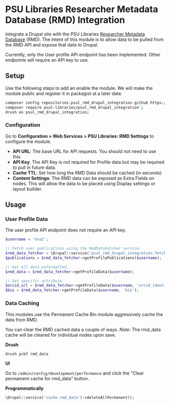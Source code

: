 # PSU Libraries Researcher Metadata Database (RMD) Integration

Integrate a Drupal site with the PSU Libraries [Researcher Metadata Database](https://metadata.libraries.psu.edu/) (RMD). The intent of this module is to allow data to be pulled from the RMD API and expose that data to Drupal.

Currently, only the User profile API endpoint has been implemented.  Other endpoints will require an API key to use.

## Setup

Use the following steps to add an enable the module.  We will make the module public and register it in packagist at a later date.


```bash
composer config repositories.psul_rmd_drupal_integration github https://github.com/psu-libraries/psul_rmd_drupal_integration;
composer require psul-libraries/psul_rmd_drupal_integration`;
drush en psul_rmd_drupal_integration;
```

### Configuration

Go to **Configuration > Web Services > PSU Libraries: RMD Settings** to configure the module.

- **API URL**: The base URL for API requests.  You should not need to use this.
- **API Key**: The API Key is not required for Profile data but may be required to pull in future data.
- **Cache TTL**: Set how long the RMD Data should be cached (in seconds)
- **Content Settings**: The RMD data can be exposed as Extra Fields on nodes.  This will allow the data to be placed using Display settings or layout builder.

## Usage

### User Profile Data
The user profile API endpoint does not require an API key.

```php
$username = 'hna2';

// Fetch user publications using the RmdDataFetcher service.
$rmd_data_fetcher = \Drupal::service('psul_rmd_drupal_integration.fetcher');
$publications = $rmd_data_fetcher->getProfilePublications($username);

// Get All data unformatted.
$rmd_data = $rmd_data_fetcher->getProfileData($username);

// Get specific attribute.
$orcid_url = $rmd_data_fetcher->getProfileData($username, 'orcid_identifier');
$bio = $rmd_data_fetcher->getProfileData($username, 'bio');
```

### Data Caching
This modules use the Permanent Cache Bin module aggressively cache the data
from RMD.

You can clear the RMD cached data a couple of ways.  *Note:* The rmd_data cache will be cleared
for individual nodes upon save.

**Drush**

```bash
drush pcbf rmd_data
```
**UI**

Go to `/admin/config/development/performance` and click the "Clear permament cache for rmd_data" button.

**Programmatically**

```php
\Drupal::service('cache.rmd_data')->deleteAllPermanent();
```
